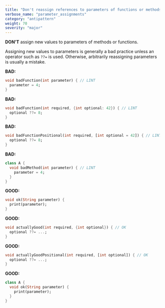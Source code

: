 ```yaml
---
title: "Don't reassign references to parameters of functions or methods"
verbose_name: "parameter_assignments"
category: "antipattern"
weight: 70
severity: "major"
---
```

**DON'T** assign new values to parameters of methods or functions.

Assigning new values to parameters is generally a bad practice unless an
operator such as `??=` is used.  Otherwise, arbitrarily reassigning parameters
is usually a mistake.

**BAD:**
```dart
void badFunction(int parameter) { // LINT
  parameter = 4;
}
```

**BAD:**
```dart
void badFunction(int required, {int optional: 42}) { // LINT
  optional ??= 8;
}
```

**BAD:**
```dart
void badFunctionPositional(int required, [int optional = 42]) { // LINT
  optional ??= 8;
}
```

**BAD:**
```dart
class A {
  void badMethod(int parameter) { // LINT
    parameter = 4;
  }
}
```

**GOOD:**
```dart
void ok(String parameter) {
  print(parameter);
}
```

**GOOD:**
```dart
void actuallyGood(int required, {int optional}) { // OK
  optional ??= ...;
}
```

**GOOD:**
```dart
void actuallyGoodPositional(int required, [int optional]) { // OK
  optional ??= ...;
}
```

**GOOD:**
```dart
class A {
  void ok(String parameter) {
    print(parameter);
  }
}
```


